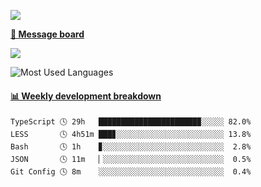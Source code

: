 [![](https://count.getloli.com/get/@SmaIIstars.github.readme)](https://count.getloli.com/)


[**💬 Message board**](https://chat.getloli.com/room/@SmaIIstars.github)

[![](https://chat.getloli.com/room/@SmaIIstars.github/svg?width=600&height=100&limit=20&theme=light&fontSize=14)](https://chat.getloli.com/room/@SmaIIstars.github)


![Most Used Languages](https://github-readme-stats.vercel.app/api/top-langs/?username=SmaIIstars&theme=dark&layout=compact)

<!-- waka-box start -->
#### <a href="https://gist.github.com/e31f5e1b7a15ee54e2fc8fca68aa5e2b" target="_blank">📊 Weekly development breakdown</a>
```text
TypeScript 🕓 29h   ██████████████████████▉░░░░░ 82.0%
LESS       🕓 4h51m ███▊░░░░░░░░░░░░░░░░░░░░░░░░ 13.8%
Bash       🕓 1h    ▊░░░░░░░░░░░░░░░░░░░░░░░░░░░  2.8%
JSON       🕓 11m   ▏░░░░░░░░░░░░░░░░░░░░░░░░░░░  0.5%
Git Config 🕓 8m    ░░░░░░░░░░░░░░░░░░░░░░░░░░░░  0.4%
```
<!-- Powered by https://github.com/YouEclipse/waka-box-go . -->
<!-- waka-box end -->
